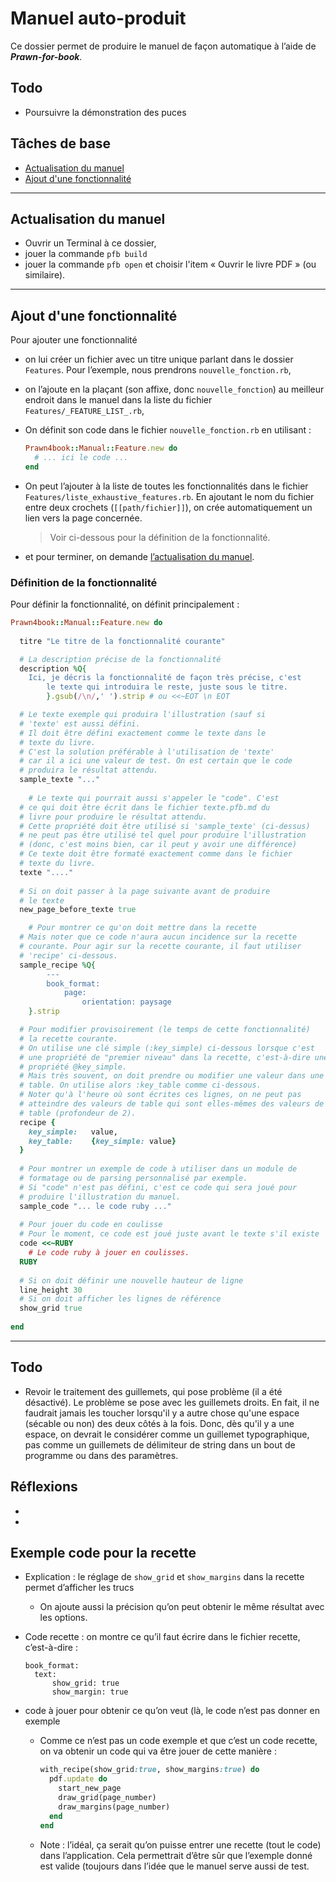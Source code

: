 # Manuel auto-produit

Ce dossier permet de produire le manuel de façon automatique à l’aide de ***Prawn-for-book***.

## Todo

* Poursuivre la démonstration des puces



## Tâches de base

* [Actualisation du manuel](#update-manual)
* [Ajout d'une fonctionnalité](#add-feature)


---

<a name="update-manual"></a>

## Actualisation du manuel

* Ouvrir un Terminal à ce dossier,
* jouer la commande `pfb build`
* jouer la commande `pfb open` et choisir l'item « Ouvrir le livre PDF » (ou similaire).

---

<a name="add-feature"></a>

## Ajout d'une fonctionnalité

Pour ajouter une fonctionnalité


* on lui créer un fichier avec un titre unique parlant dans le dossier `Features`. Pour l’exemple, nous prendrons `nouvelle_fonction.rb`,

* on l’ajoute en la plaçant (son affixe, donc `nouvelle_fonction`) au meilleur endroit dans le manuel dans la liste du fichier `Features/_FEATURE_LIST_.rb`,

* On définit son code dans le fichier `nouvelle_fonction.rb` en utilisant :

  ~~~ruby
  Prawn4book::Manual::Feature.new do
    # ... ici le code ...
  end
  ~~~

* On peut l’ajouter à la liste de toutes les fonctionnalités dans le fichier `Features/liste_exhaustive_features.rb`. En ajoutant le nom du fichier entre deux crochets (`[[path/fichier]]`), on crée automatiquement un lien vers la page concernée.

  > Voir ci-dessous pour la définition de la fonctionnalité.

* et pour terminer, on demande [l’actualisation du manuel](#update-manual).

### Définition de la fonctionnalité

Pour définir la fonctionnalité, on définit principalement :

~~~ruby
Prawn4book::Manual::Feature.new do
  
  titre "Le titre de la fonctionnalité courante"

  # La description précise de la fonctionnalité
  description %Q{
  	Ici, je décris la fonctionnalité de façon très précise, c'est
		le texte qui introduira le reste, juste sous le titre.
		}.gsub(/\n/,' ').strip # ou <<~EOT \n EOT

  # Le texte exemple qui produira l'illustration (sauf si
  # 'texte' est aussi défini.
  # Il doit être défini exactement comme le texte dans le
  # texte du livre.
  # C'est la solution préférable à l'utilisation de 'texte'
  # car il a ici une valeur de test. On est certain que le code
  # produira le résultat attendu.
  sample_texte "..."
  
	# Le texte qui pourrait aussi s'appeler le "code". C'est
  # ce qui doit être écrit dans le fichier texte.pfb.md du
  # livre pour produire le résultat attendu. 
  # Cette propriété doit être utilisé si 'sample_texte' (ci-dessus)
  # ne peut pas être utilisé tel quel pour produire l'illustration
  # (donc, c'est moins bien, car il peut y avoir une différence)
  # Ce texte doit être formaté exactement comme dans le fichier
  # texte du livre.
  texte "...."
  
  # Si on doit passer à la page suivante avant de produire
  # le texte
  new_page_before_texte true

	# Pour montrer ce qu'on doit mettre dans la recette 
  # Mais noter que ce code n'aura aucun incidence sur la recette
  # courante. Pour agir sur la recette courante, il faut utiliser
  # 'recipe' ci-dessous.
  sample_recipe %Q{
		---
		book_format:
			page:
				orientation: paysage
	}.strip

  # Pour modifier provisoirement (le temps de cette fonctionnalité)
  # la recette courante.
  # On utilise une clé simple (:key_simple) ci-dessous lorsque c'est
  # une propriété de "premier niveau" dans la recette, c'est-à-dire une
  # propriété @key_simple.
  # Mais très souvent, on doit prendre ou modifier une valeur dans une
  # table. On utilise alors :key_table comme ci-dessous.
  # Noter qu'à l'heure où sont écrites ces lignes, on ne peut pas 
  # atteindre des valeurs de table qui sont elles-mêmes des valeurs de
  # table (profondeur de 2).
  recipe {
  	key_simple:   value,
    key_table:    {key_simple: value}
  }
  
  # Pour montrer un exemple de code à utiliser dans un module de
  # formatage ou de parsing personnalisé par exemple.
  # Si "code" n'est pas défini, c'est ce code qui sera joué pour
  # produire l'illustration du manuel.
  sample_code "... le code ruby ..."
  
  # Pour jouer du code en coulisse
  # Pour le moment, ce code est joué juste avant le texte s'il existe
  code <<~RUBY
  	# Le code ruby à jouer en coulisses.
  RUBY
  
  # Si on doit définir une nouvelle hauteur de ligne
  line_height 30
  # Si on doit afficher les lignes de référence
  show_grid true
  
end
~~~



---



## Todo

* Revoir le traitement des guillemets, qui pose problème (il a été désactivé). Le problème se pose avec les guillemets droits. En fait, il ne faudrait jamais les toucher lorsqu'il y a autre chose qu'une espace (sécable ou non) des deux côtés à la fois. Donc, dès qu'il y a une espace, on devrait le considérer comme un guillemet typographique, pas comme un guillemets de délimiteur de string dans un bout de programme ou dans des paramètres.



## Réflexions

* 
* 

## Exemple code pour la recette

* Explication : le réglage de `show_grid` et `show_margins` dans la recette permet d’afficher les trucs

  * On ajoute aussi la précision qu’on peut obtenir le même résultat avec les options.

* Code recette : on montre ce qu’il faut écrire dans le fichier recette, c’est-à-dire :

  ~~~
  book_format:
  	text:
  		show_grid: true
  		show_margin: true
  ~~~

* code à jouer pour obtenir ce qu’on veut (là, le code n’est pas donner en exemple

  * Comme ce n’est pas un code exemple et que c’est un code recette, on va obtenir un code qui va être jouer de cette manière :

    ~~~ruby
    with_recipe(show_grid:true, show_margins:true) do
      pdf.update do
        start_new_page
        draw_grid(page_number)
        draw_margins(page_number)
      end
    end
    ~~~

  * Note : l’idéal, ça serait qu’on puisse entrer une recette (tout le code) dans l’application. Cela permettrait d’être sûr que l’exemple donné est valide (toujours dans l’idée que le manuel serve aussi de test.
